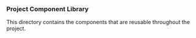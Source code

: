 ### Project Component Library

This directory contains the components that are reusable throughout the project.
